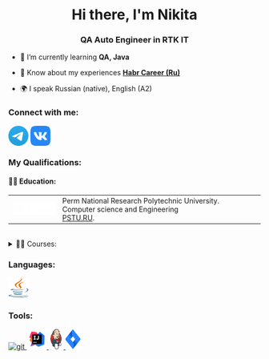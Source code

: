<h1 align="center">Hi there, I'm Nikita</h1>
<h3 align="center">QA Auto Engineer in RTK IT</h3>

<!-- [![codewars](https://www.codewars.com/users/{username}/badges/small)](https://www.codewars.com/users/{username})  --> 

- 🌱 I’m currently learning **QA, Java**
<!-- - 📫 How to reach me **{email}** -->
- 📄 Know about my experiences [**Habr Career (Ru)**](https://career.habr.com/luroy)

- 🌍 I speak Russian (native), English (A2)

### Connect with me:
<p align="left">
<a href="https://t.me/LuStarkov" target="blank"><img align="center" src="./icons/Telegram.svg" alt="LuroyJenkins" height="40" width="40" /></a>
<a href="https://vk.com/lustarkov" target="blank"><img align="center" src="./icons/vk.svg" alt="LuroyJenkins" height="40" width="40" /></a>

<!-- Education section -->
### My Qualifications:	
  #### 👨‍🎓 Education:
  <table width="100%" border='0'>
        <td width="20%" align="center" valign="center">
            <img src="./icons/PSTU_LOGO_WHITE.png">
            </td>
            <td valign="middle">Perm National Research Polytechnic University.
            </br>Computer science and Engineering
            </br><a target="_blank" href="https://pstu.ru/en/">PSTU.RU</a>.
    </td>
</table>

  </details>
<br> 
<details>	
<summary>👨‍🎓 Courses:</summary>
  <br>
  <table width="100%" border='0'>
    <tr>
        <td width="30%" align="center" valign="center">
            <img src="./icons/RANEPA_logo.jpg">
            </td>
            <td valign="middle">Introduction to Software Testing
            </br>RTK IT & RANEPA
            </br><a target="_blank" href="https://www.ranepa.ru/en/">RANEPA.RU</a>.
    </td>
</tr>
<tr>
    <td width="30%" valign="center">
        <img src="./icons/qa-guru.png">
        </td>
        <td valign="middle">Java Testing Automator
            </br><a target="_blank" href="https://qa.guru">QA.GURU</a>. 
        </td>
    </tr>
</table>
  </details> 

### Languages:
<p align="left"> 
<a href="https://www.java.com/ru/" target="_blank" rel="noreferrer"> <img src="./icons/java-logo.svg" alt="c" width="40" height="40"/> </a>
</p>

### Tools:
<p align="left"> 
<a href="https://git-scm.com/" target="_blank" rel="noreferrer"> <img src="https://raw.githubusercontent.com/daniilshat/daniilshat/2d7eafe5250314b3d422c86b35de062e0f1f5178/icons/git.svg" alt="git" width="40" height="40"/> </a> 
<a href="https://www.jetbrains.com/idea/" target="_blank" rel="noreferrer"> <img src="./icons/IDEA-logo.svg" alt="git" width="40" height="40"/> </a> 
<a href="https://www.jenkins.io/" target="_blank" rel="noreferrer"> <img src="./icons/jenkins-logo.svg" alt="figma" width="30" height="40"/> </a> 
<a href="https://www.atlassian.com/ru/software/jira" target="_blank" rel="noreferrer"> <img src="./icons/jira-logo.svg" alt="figma" width="30" height="40"/> </a> 
</p>


